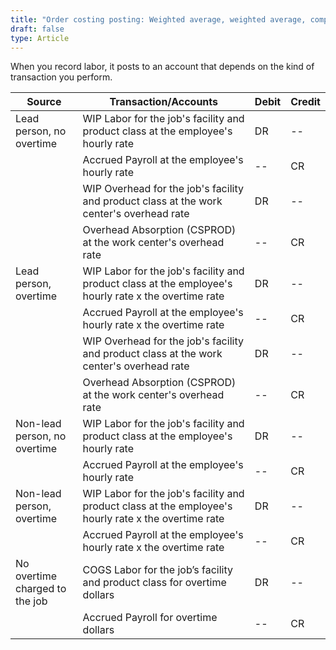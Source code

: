 ```yaml
---
title: "Order costing posting: Weighted average, weighted average, component or Daily labor"
draft: false
type: Article
---
```


When you record labor, it posts to an account that depends on the kind of transaction you perform.

| Source                         | Transaction/Accounts                                                                                 | Debit | Credit |
|--------------------------------|------------------------------------------------------------------------------------------------------|-------|--------|
| Lead person,  no overtime      | WIP Labor for the job's facility and product class at the employee's hourly rate                     | DR    | --     |
|                                | Accrued Payroll at the employee's hourly rate                                                        | --    | CR     |
|                                | WIP Overhead for the job's facility and product class at the work center's overhead rate             | DR    | --     |
|                                | Overhead Absorption (CSPROD) at the work center's overhead rate                                      | --    | CR     |
| Lead person,  overtime         | WIP Labor for the job's facility and product class at the employee's hourly rate x the overtime rate | DR    | --     |
|                                | Accrued Payroll at the employee's hourly rate x the overtime rate                                    | --    | CR     |
|                                | WIP Overhead for the job's facility and product class at the work center's overhead rate             | DR    | --     |
|                                | Overhead Absorption (CSPROD) at the work center's overhead rate                                      | --    | CR     |
| Non-lead person,  no overtime  | WIP Labor for the job's facility and product class at the employee's hourly rate                     | DR    | --     |
|                                | Accrued Payroll at the employee's hourly rate                                                        | --    | CR     |
| Non-lead person, overtime      | WIP Labor for the job's facility and product class at the employee's hourly rate x the overtime rate | DR    | --     |
|                                | Accrued Payroll at the employee's hourly rate x the overtime rate                                    | --    | CR     |
| No overtime charged to the job | COGS Labor for the job’s facility and product class for overtime dollars                             | DR    | --     |
|                                | Accrued Payroll for overtime dollars                                                                 | --    | CR     |